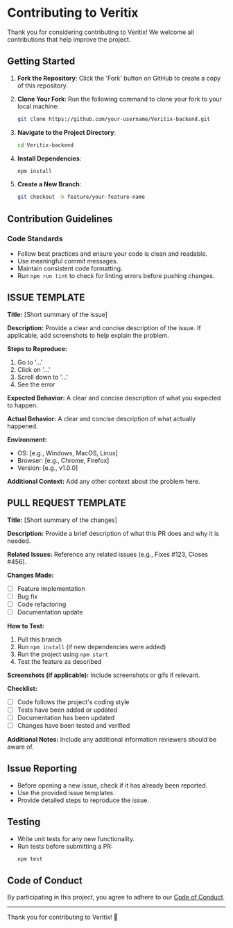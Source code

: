 # Contributing to Veritix

Thank you for considering contributing to Veritix! We welcome all contributions that help improve the project.

## Getting Started

1. **Fork the Repository**: Click the 'Fork' button on GitHub to create a copy of this repository.
2. **Clone Your Fork**: Run the following command to clone your fork to your local machine:

   ```bash
   git clone https://github.com/your-username/Veritix-backend.git
   ```

3. **Navigate to the Project Directory**:

   ```bash
   cd Veritix-backend
   ```

4. **Install Dependencies**:

   ```bash
   npm install
   ```

5. **Create a New Branch**:

   ```bash
   git checkout -b feature/your-feature-name
   ```

## Contribution Guidelines

### Code Standards

- Follow best practices and ensure your code is clean and readable.
- Use meaningful commit messages.
- Maintain consistent code formatting.
- Run `npm run lint` to check for linting errors before pushing changes.

## ISSUE TEMPLATE

**Title:** [Short summary of the issue]

**Description:**
Provide a clear and concise description of the issue. If applicable, add screenshots to help explain the problem.

**Steps to Reproduce:**

1. Go to '...'
2. Click on '...'
3. Scroll down to '...'
4. See the error

**Expected Behavior:**
A clear and concise description of what you expected to happen.

**Actual Behavior:**
A clear and concise description of what actually happened.

**Environment:**

- OS: [e.g., Windows, MacOS, Linux]
- Browser: [e.g., Chrome, Firefox]
- Version: [e.g., v1.0.0]

**Additional Context:**
Add any other context about the problem here.

## PULL REQUEST TEMPLATE

**Title:** [Short summary of the changes]

**Description:**
Provide a brief description of what this PR does and why it is needed.

**Related Issues:**
Reference any related issues (e.g., Fixes #123, Closes #456).

**Changes Made:**

- [ ] Feature implementation
- [ ] Bug fix
- [ ] Code refactoring
- [ ] Documentation update

**How to Test:**

1. Pull this branch
2. Run `npm install` (if new dependencies were added)
3. Run the project using `npm start`
4. Test the feature as described

**Screenshots (if applicable):**
Include screenshots or gifs if relevant.

**Checklist:**

- [ ] Code follows the project's coding style
- [ ] Tests have been added or updated
- [ ] Documentation has been updated
- [ ] Changes have been tested and verified

**Additional Notes:**
Include any additional information reviewers should be aware of.

## Issue Reporting

- Before opening a new issue, check if it has already been reported.
- Use the provided issue templates.
- Provide detailed steps to reproduce the issue.

## Testing

- Write unit tests for any new functionality.
- Run tests before submitting a PR:
  ```bash
  npm test
  ```

## Code of Conduct

By participating in this project, you agree to adhere to our [Code of Conduct](CODE_OF_CONDUCT.md).

---

Thank you for contributing to Veritix! 🚀
